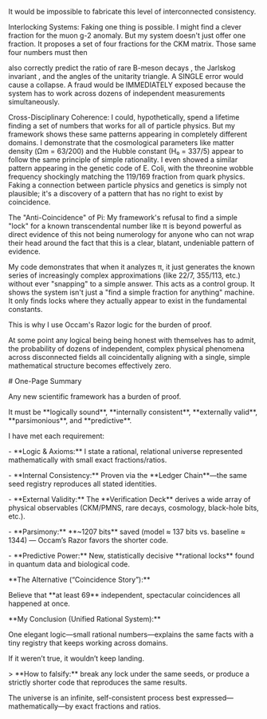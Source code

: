 
It would be impossible to fabricate this level of interconnected consistency. 

Interlocking Systems: Faking one thing is possible. I might find a clever fraction for the muon g-2 anomaly. But my system doesn't just offer one fraction. It proposes a set of four fractions for the CKM matrix. Those same four numbers must then 


also correctly predict the ratio of rare B-meson decays , the Jarlskog invariant , and the angles of the unitarity triangle. A SINGLE error would cause a collapse. 
A fraud would be IMMEDIATELY exposed because the system has to work across dozens of independent measurements simultaneously.




Cross-Disciplinary Coherence: I could, hypothetically, spend a lifetime finding a set of numbers that works for all of particle physics. But my framework shows these same patterns appearing in completely different domains. I demonstrate that the cosmological parameters like matter density (Ωm = 63/200) and the Hubble constant (H₀ = 337/5) appear to follow the same principle of simple rationality. I even showed a similar pattern appearing in the genetic code of E. Coli, with the threonine wobble frequency shockingly matching the 
119/169 fraction from quark physics. Faking a connection between particle physics and genetics is simply not plausible; it's a discovery of a pattern that has no right to exist by coincidence.

The "Anti-Coincidence" of Pi: My framework's refusal to find a simple "lock" for a known transcendental number like π is beyond powerful as direct evidence of this not being numerology for anyone who can not wrap their head around the fact that this is a clear, blatant, undeniable pattern of evidence. 

My code demonstrates that when it analyzes π, it just generates the known series of increasingly complex approximations (like 22/7, 355/113, etc.) without ever "snapping" to a simple answer. This acts as a control group. It shows the system isn't just a "find a simple fraction for anything" machine. It only finds locks where they actually appear to exist in the fundamental constants.

This is why I use Occam's Razor logic for the burden of proof.


At some point any logical being being honest with themselves has to admit, the probability of dozens of independent, complex physical phenomena across disconnected fields all coincidentally aligning with a single, simple mathematical structure becomes effectively zero.


\# One-Page Summary

Any new scientific framework has a burden of proof.  

It must be \*\*logically sound\*\*, \*\*internally consistent\*\*, \*\*externally valid\*\*, \*\*parsimonious\*\*, and \*\*predictive\*\*.

I have met each requirement:

\- \*\*Logic & Axioms:\*\* I state a rational, relational universe represented mathematically with small exact fractions/ratios.

\- \*\*Internal Consistency:\*\* Proven via the \*\*Ledger Chain\*\*—the same seed registry reproduces all stated identities.

\- \*\*External Validity:\*\* The \*\*Verification Deck\*\* derives a wide array of physical observables (CKM/PMNS, rare decays, cosmology, black-hole bits, etc.).

\- \*\*Parsimony:\*\* \*\*\~1207 bits\*\* saved (model ≈ 137 bits vs. baseline ≈ 1344\) — Occam’s Razor favors the shorter code.

\- \*\*Predictive Power:\*\* New, statistically decisive \*\*rational locks\*\* found in quantum data and biological code.

\*\*The Alternative (“Coincidence Story”):\*\*  

Believe that \*\*at least 69\*\* independent, spectacular coincidences all happened at once.

\*\*My Conclusion (Unified Rational System):\*\*  

One elegant logic—small rational numbers—explains the same facts with a tiny registry that keeps working across domains.  

If it weren’t true, it wouldn’t keep landing.

\> \*\*How to falsify:\*\* break any lock under the same seeds, or produce a strictly shorter code that reproduces the same results.

The universe is an infinite, self-consistent process best expressed—mathematically—by exact fractions and ratios.

